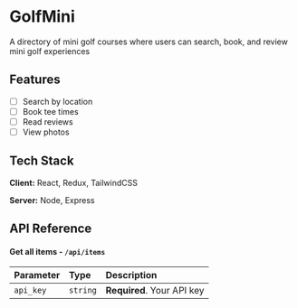 
# GolfMini

A directory of mini golf courses where users can search, book, and review mini golf experiences

## Features

- [ ] Search by location
- [ ] Book tee times
- [ ] Read reviews
- [ ] View photos

## Tech Stack

**Client:** React, Redux, TailwindCSS

**Server:** Node, Express


## API Reference

#### Get all items - `/api/items`

| Parameter | Type     | Description                |
| :-------- | :------- | :------------------------- |
| `api_key` | `string` | **Required**. Your API key |

